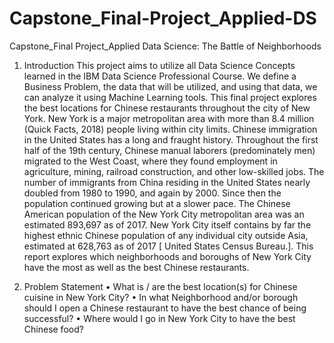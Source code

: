 # Capstone_Final-Project_Applied-DS
Capstone_Final Project_Applied Data Science: The Battle of Neighborhoods
1.	Introduction
This project aims to utilize all Data Science Concepts learned in the IBM Data Science Professional Course. We define a Business Problem, the data that will be utilized, and using that data, we can analyze it using Machine Learning tools. 
This final project explores the best locations for Chinese restaurants throughout the city of New York. New York is a major metropolitan area with more than 8.4 million (Quick Facts, 2018) people living within city limits. 
Chinese immigration in the United States has a long and fraught history. Throughout the first half of the 19th century, Chinese manual laborers (predominately men) migrated to the West Coast, where they found employment in agriculture, mining, railroad construction, and other low-skilled jobs. The number of immigrants from China residing in the United States nearly doubled from 1980 to 1990, and again by 2000. Since then the population continued growing but at a slower pace.
The Chinese American population of the New York City metropolitan area was an estimated 893,697 as of 2017. New York City itself contains by far the highest ethnic Chinese population of any individual city outside Asia,  estimated  at  628,763   as  of        2017  [ United States Census Bureau.].
This report explores which neighborhoods and boroughs of New York City have the most as well as the best Chinese restaurants. 

2.	Problem Statement
•	What is / are the best location(s) for Chinese cuisine in New York City?
•	In what Neighborhood and/or borough should I open a Chinese restaurant to have the best chance of being successful?
•	Where would I go in New York City to have the best Chinese food?

